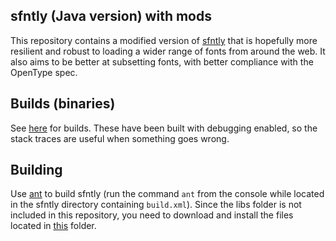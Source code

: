 ## sfntly (Java version) with mods
This repository contains a modified version of [sfntly](http://code.google.com/p/sfntly/) that is hopefully more resilient and robust to loading a wider range of fonts from around the web. It also aims to be better at subsetting fonts, with better compliance with the OpenType spec. 

## Builds (binaries)
See [here](https://github.com/jtanx/sfntly-java-mod/releases) for builds. These have been built with debugging enabled, so the stack traces are useful when something goes wrong.

## Building
Use [ant](http://ant.apache.org/manual/install.html) to build sfntly (run the command `ant` from the console while located in the sfntly directory containing `build.xml`). Since the libs folder is not included in this repository, you need to download and install the files located in [this](http://code.google.com/p/sfntly/source/browse/#svn%2Ftrunk%2Fjava%2Flib) folder.
